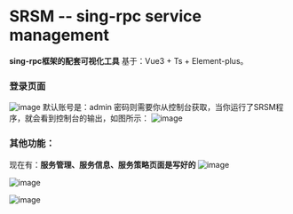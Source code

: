 # SRSM -- sing-rpc service management
**sing-rpc框架的配套可视化工具** 基于：Vue3 + Ts + Element-plus。

### 登录页面
![image](https://github.com/user-attachments/assets/8c1080f6-8e33-4887-9ecb-c3365f635400)
默认账号是：admin
密码则需要你从控制台获取，当你运行了SRSM程序，就会看到控制台的输出，如图所示：
![image](https://github.com/user-attachments/assets/eed58e9f-73bd-47ba-aa42-8d704dc4b372)
### 其他功能：
现在有：**服务管理、服务信息、服务策略页面是写好的**
![image](https://github.com/user-attachments/assets/c8ab94ca-330a-4547-b6d9-14b118afe2ff)

![image](https://github.com/user-attachments/assets/39bf2dd7-c10f-4e46-b552-d2a06243fcd4)

![image](https://github.com/user-attachments/assets/1bef7bdc-e899-418c-a4af-43eb6862a414)
